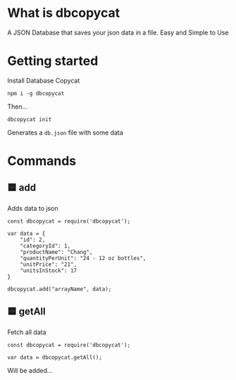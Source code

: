 # What is dbcopycat

A JSON Database that saves your json data in a file. Easy and Simple to Use

# Getting started

Install Database Copycat

``` 
npm i -g dbcopycat
```

Then...

```
dbcopycat init
```
Generates a `db.json` file with some data
# Commands

## :blue_square: add
Adds data to json
```
const dbcopycat = require('dbcopycat');

var data = {
    "id": 2,
    "categoryId": 1,
    "productName": "Chang",
    "quantityPerUnit": "24 - 12 oz bottles",
    "unitPrice": "21",
    "unitsInStock": 17
}

dbcopycat.add("arrayName", data);
```

## :blue_square: getAll
Fetch all data

```
const dbcopycat = require('dbcopycat');

var data = dbcopycat.getAll();
```

Will be added...
